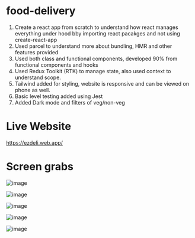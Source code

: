 # food-delivery

1. Create a react app from scratch to understand how react manages everything under hood bby importing react pacakges and not using create-react-app
2. Used parcel to understand more about bundling, HMR and other features provided
3. Used both class and functional components, developed 90% from functional components and hooks
4. Used Redux Toolkit (RTK) to manage state, also used context to understand scope.
5. Tailwind added for styling, website is responsive and can be viewed on phone as well.
6. Basic level testing added using Jest
7. Added Dark mode and filters of veg/non-veg

# Live Website
https://ezdeli.web.app/

# Screen grabs
![image](https://github.com/riyakursala74/food-delivery/assets/72920389/cc8d95bc-09b4-4806-a087-6e79a15ab782)

![image](https://github.com/riyakursala74/food-delivery/assets/72920389/2d7ec0d9-f49d-4c56-83a2-7d6420daf7c5)

![image](https://github.com/riyakursala74/food-delivery/assets/72920389/c95b45b8-47cd-48f0-a167-4d5dfe7b92b6)

![image](https://github.com/riyakursala74/food-delivery/assets/72920389/4864564b-5d32-4422-aea5-af65e3d70a98)

![image](https://github.com/riyakursala74/food-delivery/assets/72920389/43343b11-c4a6-4f58-8e20-25ea305d86bb)



